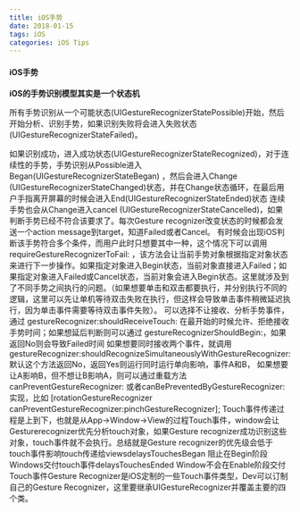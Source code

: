 ```yaml
---
title: iOS手势
date: 2018-01-15
tags: iOS
categories: iOS Tips
---
```


#### iOS手势

**iOS的手势识别模型其实是一个状态机**

所有手势识别从一个可能状态(UIGestureRecognizerStatePossible)开始，然后开始分析、识别手势，如果识别失败将会进入失败状态 (UIGestureRecognizerStateFailed)。

<!-- more -->

如果识别成功，进入成功状态(UIGestureRecognizerStateRecognized)，对于连续性的手势，手势识别从Possible进入Began(UIGestureRecognizerStateBegan) ，然后会进入Change (UIGestureRecognizerStateChanged)状态，并在Change状态循环，在最后用户手指离开屏幕的时候会进入End(UIGestureRecognizerStateEnded)状态
连续手势也会从Change进入cancel (UIGestureRecognizerStateCancelled)，如果判断手势已经不符合该要求了。每次Gesture recognizer改变状态的时候都会发送一个action message到target，知道Failed或者Cancel。
有时候会出现iOS判断该手势符合多个条件，而用户此时只想要其中一种，这个情况下可以调用 requireGestureRecognizerToFail: ，该方法会让当前手势对象根据指定对象状态来进行下一步操作。如果指定对象进入Begin状态，当前对象直接进入Failed；如果指定对象进入Failed或Cancel状态，当前对象会进入Begin状态。这里就涉及到了不同手势之间执行的问题。（如果想要单击和双击都要执行，并分别执行不同的逻辑，这里可以先让单机等待双击失败在执行，但这样会导致单击事件稍微延迟执行，因为单击事件需要等待双击事件失败）。
可以选择不让接收、分析手势事件，通过 gestureRecognizer:shouldReceiveTouch: 在最开始的时候允许、拒绝接收手势时间；如果想延后判断则可以通过 gestureRecognizerShouldBegin:，如果返回No则会导致Failed时间
如果想要同时接收两个事件，就调用gestureRecognizer:shouldRecognizeSimultaneouslyWithGestureRecognizer: 默认这个方法返回No，返回Yes则运行同时运行单向影响，事件A和B， 如果想要让A影响B，但不想让B影响A，则可以通过重载方法 canPreventGestureRecognizer: 或者canBePreventedByGestureRecognizer:实现，比如
[rotationGestureRecognizer canPreventGestureRecognizer:pinchGestureRecognizer];
Touch事件传递过程是上到下，也就是从App->Window->View的过程Touch事件，window会让Gesturerecognizer优先分析touch对象，如果Gesture recognizer成功识别这些对象，touch事件就不会执行。总结就是Gesture recognizer的优先级会低于touch事件影响touch传递给viewsdelaysTouchesBegan 阻止在Begin阶段Windows交付touch事件delaysTouchesEnded Window不会在Enable阶段交付Touch事件Gesture Recognizer是iOS定制的一些Touch事件类型，Dev可以订制自己的Gesture Recognizer，这里要继承UIGestureRecognizer并覆盖主要的四个类。